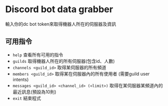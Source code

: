 # Discord bot data grabber
輸入你的dc bot token來取得機器人所在的伺服器及資訊
## 可用指令
- `help` 查看所有可用的指令
- `guilds` 取得機器人所在的所有伺服器(包含id、人數)
- `channels <guild_id>` 取得某伺服器的所有頻道
- `members <guild_id>` 取得某在伺服器內的所有使用者 (需要guild user intents)
- `messages <guild_id> <channel_id> (<limit>)` 取得在某伺服器某頻道內的最近訊息(預設為10則)
- `exit` 結束程式